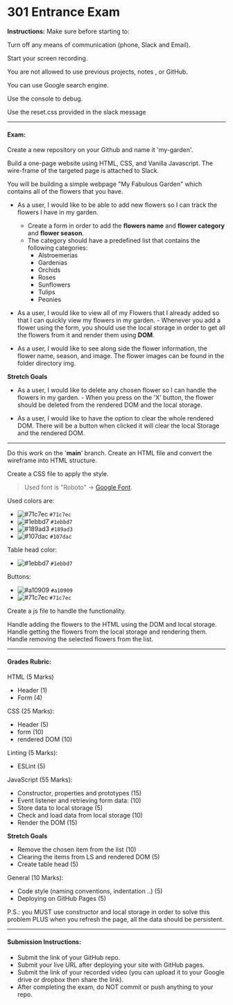 # 301 Entrance Exam

**Instructions:**
Make sure before starting to:

Turn off any means of communication (phone, Slack and Email).

Start your screen recording.

You are not allowed to use previous projects, notes , or GitHub.

You can use Google search engine.

Use the console to debug.

Use the reset.css provided in the slack message

---

#### Exam:

Create a new repository on your Github and name it 'my-garden'.

Build a one-page website using HTML, CSS, and Vanilla Javascript. The wire-frame of the targeted page is attached to Slack.

You will be building a simple webpage "My Fabulous Garden" which contains all of the flowers that you have.

- As a user, I would like to be able to add new flowers so I can track the flowers I have in my garden.

  - Create a form in order to add the **flowers name** and **flower category** and **flower season**.
  - The category should have a predefined list that contains the following categories:
    - Alstroemerias
    - Gardenias
    - Orchids
    - Roses
    - Sunflowers
    - Tulips
    - Peonies

- As a user, I would like to view all of my Flowers that I already added so that I can quickly view my flowers in my garden. - Whenever you add a flower using the form, you should use the local storage in order to get all the flowers from it and render them using **DOM**.

- As a user, I would like to see along side the flower information, the flower name, season, and image. The flower images can be found in the folder directory img.

**Stretch Goals**

- As a user, I would like to delete any chosen flower so I can handle the flowers in my garden. - When you press on the 'X' button, the flower should be deleted from the rendered DOM and the local storage.

- As a user, I would like to have the option to clear the whole rendered DOM. There will be a button when clicked it will clear the local Storage and the rendered DOM.

---

Do this work on the '**main**' branch.
Create an HTML file and convert the wireframe into HTML structure.

Create a CSS file to apply the style.

> Used font is "Roboto" -> [Google Font](https://fonts.google.com/).

Used colors are:

- ![#71c7ec](https://via.placeholder.com/15/71c7ec/000000?text=+) `#71c7ec`
- ![#1ebbd7](https://via.placeholder.com/15/1ebbd7/000000?text=+) `#1ebbd7`
- ![#189ad3](https://via.placeholder.com/15/189ad3/000000?text=+) `#189ad3`
- ![#107dac](https://via.placeholder.com/15/107dac/000000?text=+) `#107dac`

Table head color:

- ![#1ebbd7](https://via.placeholder.com/15/1ebbd7/000000?text=+) `#1ebbd7`

Buttons:

- ![#a10909](https://via.placeholder.com/15/a10909/000000?text=+) `#a10909`
- ![#71c7ec](https://via.placeholder.com/15/71c7ec/000000?text=+) `#71c7ec`

Create a js file to handle the functionality.

Handle adding the flowers to the HTML using the DOM and local storage.
Handle getting the flowers from the local storage and rendering them.
Handle removing the selected flowers from the list.

---

#### Grades Rubric:

HTML (5 Marks)

- Header (1)
- Form (4)

CSS (25 Marks):

- Header (5)
- form (10)
- rendered DOM (10)

Linting (5 Marks):

- ESLint (5)

JavaScript (55 Marks):

- Constructor, properties and prototypes (15)
- Event listener and retrieving form data: (10)
- Store data to local storage (5)
- Check and load data from local storage (10)
- Render the DOM (15)

**Stretch Goals**

- Remove the chosen item from the list (10)
- Clearing the items from LS and rendered DOM (5)
- Create table head (5)

General (10 Marks):

- Code style (naming conventions, indentation ..) (5)
- Deploying on GitHub Pages (5)

P.S.: you MUST use constructor and local storage in order to solve this problem PLUS when you refresh the page, all the data should be persistent.

---

#### Submission Instructions:

- Submit the link of your GitHub repo.
- Submit your live URL after deploying your site with GitHub pages.
- Submit the link of your recorded video (you can upload it to your Google drive or dropbox then share the link).
- After completing the exam, do NOT commit or push anything to your repo.

